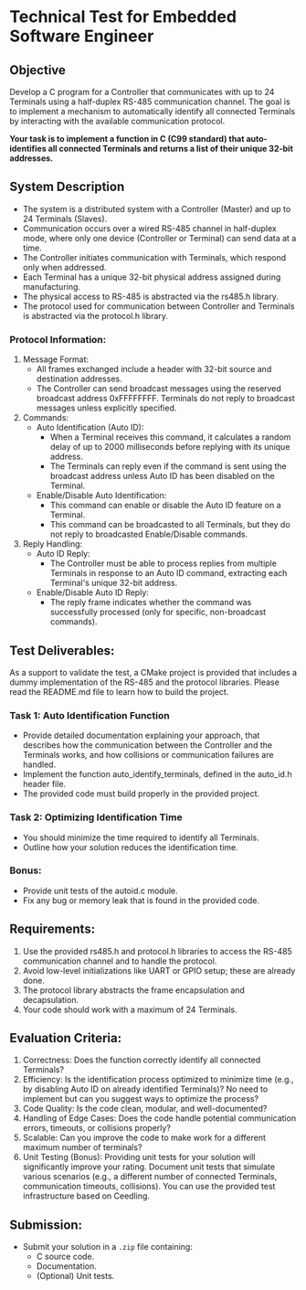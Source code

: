 # Technical Test for Embedded Software Engineer

## Objective
Develop a C program for a Controller that communicates with up to 24 Terminals using a half-duplex RS-485 communication channel. The goal is to implement a mechanism to automatically identify all connected Terminals by interacting with the available communication protocol.

**Your task is to implement a function in C (C99 standard) that auto-identifies all connected Terminals and returns a list of their unique 32-bit addresses.**

## System Description
- The system is a distributed system with a Controller (Master) and up to 24 Terminals (Slaves).
- Communication occurs over a wired RS-485 channel in half-duplex mode, where only one device (Controller or Terminal) can send data at a time.
- The Controller initiates communication with Terminals, which respond only when addressed.
- Each Terminal has a unique 32-bit physical address assigned during manufacturing.
- The physical access to RS-485 is abstracted via the rs485.h library.
- The protocol used for communication between Controller and Terminals is abstracted via the protocol.h library.

### Protocol Information:
1.	Message Format:
    - All frames exchanged include a header with 32-bit source and destination addresses.
    - The Controller can send broadcast messages using the reserved broadcast address 0xFFFFFFFF. Terminals do not reply to broadcast messages unless explicitly specified.
2.	Commands:
    - Auto Identification (Auto ID):
        - When a Terminal receives this command, it calculates a random delay of up to 2000 milliseconds before replying with its unique address.
        - The Terminals can reply even if the command is sent using the broadcast address unless Auto ID has been disabled on the Terminal.
    - Enable/Disable Auto Identification:
        - This command can enable or disable the Auto ID feature on a Terminal.
        - This command can be broadcasted to all Terminals, but they do not reply to broadcasted Enable/Disable commands.
3.	Reply Handling:
    - Auto ID Reply:
        - The Controller must be able to process replies from multiple Terminals in response to an Auto ID command, extracting each Terminal's unique 32-bit address.
    - Enable/Disable Auto ID Reply:
        - The reply frame indicates whether the command was successfully processed (only for specific, non-broadcast commands).

## Test Deliverables:
As a support to validate the test, a CMake project is provided that includes a dummy implementation of the RS-485 and the protocol libraries. Please read the README.md file to learn how to build the project.

### Task 1: Auto Identification Function
- Provide detailed documentation explaining your approach, that describes how the communication between the Controller and the Terminals works, and how collisions or communication failures are handled.
- Implement the function auto_identify_terminals, defined in the auto_id.h header file.
- The provided code must build properly in the provided project.

### Task 2: Optimizing Identification Time
- You should minimize the time required to identify all Terminals.
- Outline how your solution reduces the identification time.

### Bonus:
- Provide unit tests of the autoid.c module.
- Fix any bug or memory leak that is found in the provided code.

## Requirements:
1.	Use the provided rs485.h and protocol.h libraries to access the RS-485 communication channel and to handle the protocol.
2.	Avoid low-level initializations like UART or GPIO setup; these are already done.
3.	The protocol library abstracts the frame encapsulation and decapsulation.
4.	Your code should work with a maximum of 24 Terminals.

## Evaluation Criteria:
1.	Correctness: Does the function correctly identify all connected Terminals?
2.	Efficiency: Is the identification process optimized to minimize time (e.g., by disabling Auto ID on already identified Terminals)? No need to implement but can you suggest ways to optimize the process?
3.	Code Quality: Is the code clean, modular, and well-documented?
4.	Handling of Edge Cases: Does the code handle potential communication errors, timeouts, or collisions properly?
5.	Scalable: Can you improve the code to make work for a different maximum number of terminals?
6.	Unit Testing (Bonus): Providing unit tests for your solution will significantly improve your rating. Document unit tests that simulate various scenarios (e.g., a different number of connected Terminals, communication timeouts, collisions). You can use the provided test infrastructure based on Ceedling.

## Submission:
- Submit your solution in a `.zip` file containing:
    - C source code.
    - Documentation.
    - (Optional) Unit tests.
